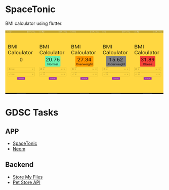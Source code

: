 # SpaceTonic

BMI calculator using flutter.

<img src="assets/ss2.jpeg" alt= “” width="100" height="200"><img src="assets/ss3.jpeg" alt= “” width="100" height="200"><img src="assets/ss1.jpeg" alt= “” width="100" height="200"><img src="assets/ss4.jpeg" alt= “” width="100" height="200"><img src="assets/ss5.jpeg" alt= “” width="100" height="200">

# GDSC Tasks

## APP

- [SpaceTonic](https://github.com/vinay-04/bmicalculator)
- [Neom](https://github.com/vinay-04/Neom)

## Backend

- [Store My Files](https://github.com/vinay-04/StoreMyFiles)
- [Pet Store API](https://github.com/vinay-04/Pet-Store-API)
